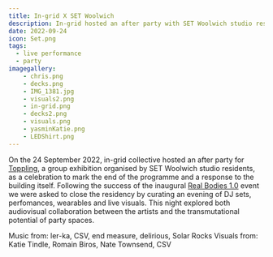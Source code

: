 ```yaml
---
title: In-grid X SET Woolwich
description: In-grid hosted an after party with SET Woolwich studio residents with DJ sets and live visuals.
date: 2022-09-24
icon: Set.png
tags:
  - live performance
  - party
imagegallery: 
    - chris.png
    - decks.png
    - IMG_1381.jpg
    - visuals2.png
    - in-grid.png
    - decks2.png
    - visuals.png
    - yasminKatie.png
    - LEDShirt.png
---
```

On the 24 September 2022, in-grid collective hosted an after party for [Toppling](https://www.artrabbit.com/events/toppling-set-woolwich), a group exhibition organised by SET Woolwich studio residents, as a celebration to mark the end of the programme and a response to the building itself. Following the success of the inaugural [Real Bodies 1.0](https://in-grid-collective.github.io/ingrid-public-portfolio/projects/real-bodies-one/) event we were asked to close the residency by curating an evening of DJ sets, perfomances, wearables and live visuals. This night explored both audiovisual collaboration between the artists and the transmutational potential of party spaces.

Music from: ler-ka, CSV, end measure, delirious, Solar Rocks
Visuals from: Katie Tindle, Romain Biros, Nate Townsend, CSV